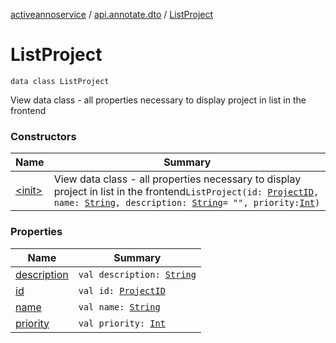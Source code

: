 [activeannoservice](../../index.md) / [api.annotate.dto](../index.md) / [ListProject](./index.md)

# ListProject

`data class ListProject`

View data class - all properties necessary to display project in list in the frontend

### Constructors

| Name | Summary |
|---|---|
| [&lt;init&gt;](-init-.md) | View data class - all properties necessary to display project in list in the frontend`ListProject(id: `[`ProjectID`](../../project/-project-i-d.md)`, name: `[`String`](https://kotlinlang.org/api/latest/jvm/stdlib/kotlin/-string/index.html)`, description: `[`String`](https://kotlinlang.org/api/latest/jvm/stdlib/kotlin/-string/index.html)` = "", priority: `[`Int`](https://kotlinlang.org/api/latest/jvm/stdlib/kotlin/-int/index.html)`)` |

### Properties

| Name | Summary |
|---|---|
| [description](description.md) | `val description: `[`String`](https://kotlinlang.org/api/latest/jvm/stdlib/kotlin/-string/index.html) |
| [id](id.md) | `val id: `[`ProjectID`](../../project/-project-i-d.md) |
| [name](name.md) | `val name: `[`String`](https://kotlinlang.org/api/latest/jvm/stdlib/kotlin/-string/index.html) |
| [priority](priority.md) | `val priority: `[`Int`](https://kotlinlang.org/api/latest/jvm/stdlib/kotlin/-int/index.html) |
